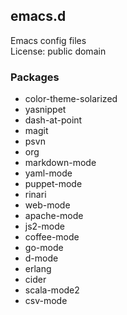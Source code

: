 ## emacs.d
Emacs config files  
License: public domain

### Packages
* color-theme-solarized
* yasnippet
* dash-at-point
* magit
* psvn
* org
* markdown-mode
* yaml-mode
* puppet-mode
* rinari
* web-mode
* apache-mode
* js2-mode
* coffee-mode
* go-mode
* d-mode
* erlang
* cider
* scala-mode2
* csv-mode
